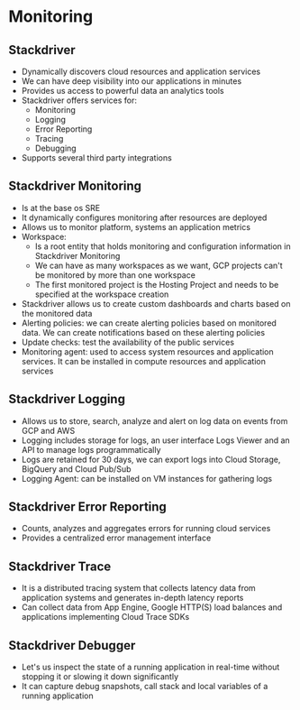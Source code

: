 # Monitoring

## Stackdriver

- Dynamically discovers cloud resources and application services
- We can have deep visibility into our applications in minutes
- Provides us access to powerful data an analytics tools
- Stackdriver offers services for:
    - Monitoring
    - Logging
    - Error Reporting
    - Tracing
    - Debugging
- Supports several third party integrations

## Stackdriver Monitoring

- Is at the base os SRE
- It dynamically configures monitoring after resources are deployed
- Allows us to monitor platform, systems an application metrics
- Workspace:
    - Is a root entity that holds monitoring and configuration information in Stackdriver Monitoring
    - We can have as many workspaces as we want, GCP projects can't be monitored by more than one workspace
    - The first monitored project is the Hosting Project and needs to be specified at the workspace creation
- Stackdriver allows us to create custom dashboards and charts based on the monitored data
- Alerting policies: we can create alerting policies based on monitored data. We can create notifications based on these alerting policies
- Update checks: test the availability of the public services
- Monitoring agent: used to access system resources and application services. It can be installed in compute resources and application services

## Stackdriver Logging

- Allows us to store, search, analyze and alert on log data on events from GCP and AWS
- Logging includes storage for logs, an user interface Logs Viewer and an API to manage logs programmatically
- Logs are retained for 30 days, we can export logs into Cloud Storage, BigQuery and Cloud Pub/Sub
- Logging Agent: can be installed on VM instances for gathering logs

## Stackdriver Error Reporting

- Counts, analyzes and aggregates errors for running cloud services
- Provides a centralized error management interface

## Stackdriver Trace

- It is a distributed tracing system that collects latency data from application systems and generates in-depth latency reports
- Can collect data from App Engine, Google HTTP(S) load balances and applications implementing Cloud Trace SDKs

## Stackdriver Debugger

- Let's us inspect the state of a running application in real-time without stopping it or slowing it down significantly
- It can capture debug snapshots, call stack and local variables of a running application
